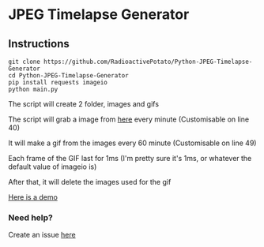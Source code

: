 # JPEG Timelapse Generator

## Instructions

```
git clone https://github.com/RadioactivePotato/Python-JPEG-Timelapse-Generator
cd Python-JPEG-Timelapse-Generator
pip install requests imageio
python main.py
```

The script will create 2 folder, images and gifs

The script will grab a image from [here](https://webcama1.watching-grass-grow.com/current.jpg) every minute (Customisable on line 40)

It will make a gif from the images every 60 minute (Customisable on line 49)

Each frame of the GIF last for 1ms (I'm pretty sure it's 1ms, or whatever the default value of imageio is)

After that, it will delete the images used for the gif

[Here is a demo](https://www.youtube.com/watch?v=svmZi2Jn8d8)

### Need help?

Create an issue [here](https://github.com/RadioactivePotato/Python-JPEG-Timelapse-Generator/issues)
